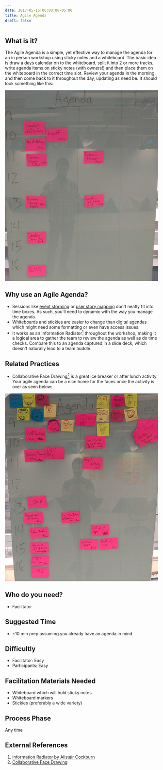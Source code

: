 ```yaml
---
date: 2017-05-15T00:00:00-05:00
title: Agile Agenda
draft: false
---
```


## What is it?

The Agile Agenda is a simple, yet effective way to manage the agenda for an in person workshop using sticky notes and a whiteboard. The basic idea is draw a days calendar on to the whiteboard, split it into 2 or more tracks, write agenda items on sticky notes (with owners!) and then place them on the whiteboard in the correct time slot. Review your agenda in the morning, and then come back to it throughout the day, updating as need be. It should look something like this:

![agile agenda](/images/agile_agenda.png)


## Why use an Agile Agenda?

- Sessions like [event storming](/technique/event-storming/) or [user story mapping](/technique/user-story-mapping/) don't neatly fit into time boxes. As such, you'll need to dynamic with the way you manage the agenda.
- Whiteboards and stickies are easier to change than digital agendas which might need some formatting or even have access issues.
- It works as an Information Radiator[<sup>1</sup>](#footnote-1) throughout the workshop, making it a logical area to gather the team to review the agenda as well as do time checks. Compare this to an agenda captured in a slide deck, which doesn't naturally lead to a team huddle.




## Related Practices

- Collaborative Face Drawing[<sup>2</sup>](#footnote-2) is a great ice breaker or after lunch activity. Your agile agenda can be a nice home for the faces once the activity is over as seen below:

![agenda with faces](/images/agenda_with_faces.png)


## Who do you need?

- Facilitator


## Suggested Time

- ~10 min prep assuming you already have an agenda in mind


## Difficultly
- Facilitator: Easy
- Participants: Easy


## Facilitation Materials Needed

- Whiteboard which will hold sticky notes.
- Whiteboard markers
- Stickies (preferably a wide variety)


## Process Phase
Any time

## External References
1. <a name="footnote-1"></a>[Information Radiator by Alistair Cockburn](http://alistair.cockburn.us/Information+radiator)
2. <a name="footnote-2"></a>[Collaborative Face Drawing](http://www.funretrospectives.com/collaborative-face-drawing/)
